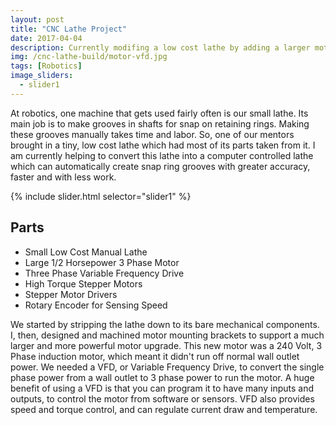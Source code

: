 ```yaml
---
layout: post
title: "CNC Lathe Project"
date: 2017-04-04
description: Currently modifing a low cost lathe by adding a larger motor, VFD, and the electronics needed for CNC control.
img: /cnc-lathe-build/motor-vfd.jpg
tags: [Robotics]
image_sliders:
  - slider1
---
```


At robotics, one machine that gets used fairly often is our small lathe. Its main job is to make grooves in shafts for snap on retaining rings. Making these grooves manually takes time and labor. So, one of our mentors brought in a tiny, low cost lathe which had most of its parts taken from it. I am currently helping to convert this lathe into a computer controlled lathe which can automatically create snap ring grooves with greater accuracy, faster and with less work.

{% include slider.html selector="slider1" %}

## Parts
* Small Low Cost Manual Lathe
* Large 1/2 Horsepower 3 Phase Motor
* Three Phase Variable Frequency Drive
* High Torque Stepper Motors
* Stepper Motor Drivers
* Rotary Encoder for Sensing Speed

We started by stripping the lathe down to its bare mechanical components. I, then, designed and machined motor mounting brackets to support a much larger and more powerful motor upgrade. This new motor was a 240 Volt, 3 Phase induction motor, which meant it didn't run off normal wall outlet power. We needed a VFD, or Variable Frequency Drive, to convert the single phase power from a wall outlet to 3 phase power to run the motor. A huge benefit of using a VFD is that you can program it to have many inputs and outputs, to control the motor from software or sensors. VFD also provides speed and torque control, and can regulate current draw and temperature. 

